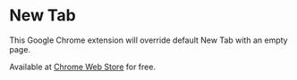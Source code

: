 # New Tab

This Google Chrome extension will override default New Tab with an empty page.

Available at [Chrome Web Store][store] for free.

[store]:https://chrome.google.com/webstore/detail/new-tab/pemiigfebopknfkfffodgcnkhoidepam
